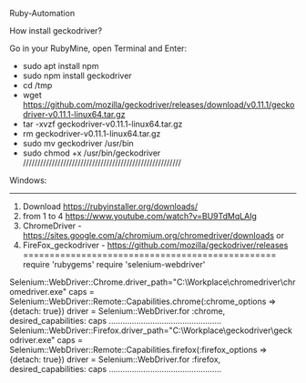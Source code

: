 Ruby-Automation

How install geckodriver?

Go in your RubyMine, open Terminal and Enter:

- sudo apt install npm          
- sudo npm install geckodriver
- cd /tmp
- wget https://github.com/mozilla/geckodriver/releases/download/v0.11.1/geckodriver-v0.11.1-linux64.tar.gz
- tar -xvzf geckodriver-v0.11.1-linux64.tar.gz
- rm geckodriver-v0.11.1-linux64.tar.gz
- sudo mv geckodriver /usr/bin
- sudo chmod +x /usr/bin/geckodriver
///////////////////////////////////////////////////////

Windows:
-  -  -  -  -  -  -
1. Download https://rubyinstaller.org/downloads/
2. from 1 to 4 https://www.youtube.com/watch?v=BU9TdMqLAIg 
3. ChromeDriver - https://sites.google.com/a/chromium.org/chromedriver/downloads or
4. FireFox_geckodriver - https://github.com/mozilla/geckodriver/releases
================================================
require 'rubygems'
require 'selenium-webdriver'

Selenium::WebDriver::Chrome.driver_path="C:\\Workplace\\chromedriver\\chromedriver.exe"
caps = Selenium::WebDriver::Remote::Capabilities.chrome(:chrome_options => {detach: true})
driver = Selenium::WebDriver.for :chrome, desired_capabilities: caps
.................................................
Selenium::WebDriver::Firefox.driver_path="C:\\Workplace\\geckodriver\\geckodriver.exe"
caps = Selenium::WebDriver::Remote::Capabilities.firefox(:firefox_options => {detach: true})
driver = Selenium::WebDriver.for :firefox, desired_capabilities: caps
.................................................

